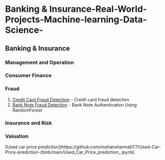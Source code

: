 # Banking & Insurance-Real-World-Projects-Machine-learning-Data-Science-

<h2>Banking & Insurance</h2>

<h3>Management and Operation</h3>


<h3>Consumer Finance</h3>


<h3>Fraud</h3>

1. [Credit Card Fraud Detection](https://github.com/mohansharma077/-Fraud-Detection-On-Credit-Card-Transactions) - Credit card fraud detection<br/>
2. [Bank Note Fraud Detection](https://github.com/mohansharma077/Bank-Note-Fraud-Detection-using-Random-Forest-Classifier) -  Bank Note Authentication Using RandomForest<br/>
<h3>Insurance and Risk</h3>




<h3>Valuation</h3>
[Used car price prediction](https://github.com/mohansharma077/Used-Car-Price-prediction-/blob/main/Used_Car_Price_prediction_.ipynb)<br>
